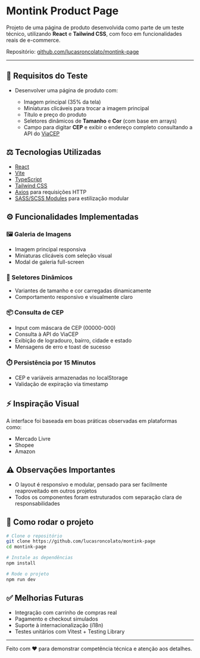 # Montink Product Page

Projeto de uma página de produto desenvolvida como parte de um teste técnico, utilizando **React** e **Tailwind CSS**, com foco em funcionalidades reais de e-commerce.

Repositório: [github.com/lucasroncolato/montink-page](https://github.com/lucasroncolato/montink-page)

---

## 📄 Requisitos do Teste

* Desenvolver uma página de produto com:

  * Imagem principal (35% da tela)
  * Miniaturas clicáveis para trocar a imagem principal
  * Título e preço do produto
  * Seletores dinâmicos de **Tamanho** e **Cor** (com base em arrays)
  * Campo para digitar **CEP** e exibir o endereço completo consultando a API do [ViaCEP](https://viacep.com.br/)

## ⚖️ Tecnologias Utilizadas

* [React](https://reactjs.org/)
* [Vite](https://vitejs.dev/)
* [TypeScript](https://www.typescriptlang.org/)
* [Tailwind CSS](https://tailwindcss.com/)
* [Axios](https://axios-http.com/) para requisições HTTP
* [SASS/SCSS Modules](https://sass-lang.com/) para estilização modular

## ⚙️ Funcionalidades Implementadas

### 🖼️ Galeria de Imagens

* Imagem principal responsiva
* Miniaturas clicáveis com seleção visual
* Modal de galeria full-screen

### 📅 Seletores Dinâmicos

* Variantes de tamanho e cor carregadas dinamicamente
* Comportamento responsivo e visualmente claro

### 📦 Consulta de CEP

* Input com máscara de CEP (00000-000)
* Consulta à API do ViaCEP
* Exibição de logradouro, bairro, cidade e estado
* Mensagens de erro e toast de sucesso

### ⏱️ Persistência por 15 Minutos

* CEP e variáveis armazenadas no localStorage
* Validação de expiração via timestamp

## ⚡ Inspiração Visual

A interface foi baseada em boas práticas observadas em plataformas como:

* Mercado Livre
* Shopee
* Amazon

## ⚠ Observações Importantes

* O layout é responsivo e modular, pensado para ser facilmente reaproveitado em outros projetos
* Todos os componentes foram estruturados com separação clara de responsabilidades

## 🚀 Como rodar o projeto

```bash
# Clone o repositório
git clone https://github.com/lucasroncolato/montink-page
cd montink-page

# Instale as dependências
npm install

# Rode o projeto
npm run dev
```

## ✅ Melhorias Futuras

* Integração com carrinho de compras real
* Pagamento e checkout simulados
* Suporte à internacionalização (i18n)
* Testes unitários com Vitest + Testing Library

---

Feito com ❤️ para demonstrar competência técnica e atenção aos detalhes.
